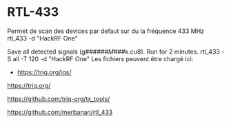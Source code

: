 # RTL-433
Permet de scan des devices par defaut sur du la fréquence 433 MHz
rtl_433 -d "HackRF One"

Save all detected signals (g###_###M_###k.cu8). Run for 2 minutes.
rtl_433 -S all -T 120 -d "HackRF One"
Les fichiers peuvent être chargé ici:
- https://triq.org/iqs/


https://triq.org/

https://github.com/triq-org/tx_tools/

https://github.com/merbanan/rtl_433

